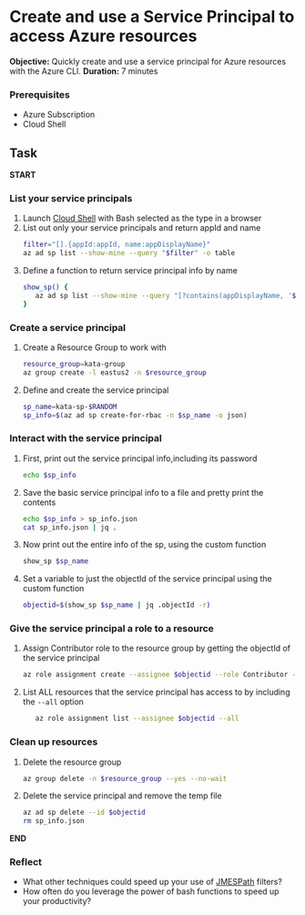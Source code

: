 <h1>Create and use a Service Principal to access Azure resources</h1>

**Objective:** Quickly create and use a service principal for Azure resources with the Azure CLI. 
**Duration:** 7 minutes

### Prerequisites

- Azure Subscription
- Cloud Shell

## Task

**START**

### List your service principals
1. Launch [Cloud Shell](https://portal.azure.com/#cloudshell/) with Bash selected as the type in a browser
2. List out only your service principals and return appId and name
   ```bash
   filter="[].{appId:appId, name:appDisplayName}"
   az ad sp list --show-mine --query "$filter" -o table 
   ```
1. Define a function to return service principal info by name
   ```bash
   show_sp() {
      az ad sp list --show-mine --query "[?contains(appDisplayName, '$1')] | [0]" -o json
   }
   ```

### Create a service principal
1. Create a Resource Group to work with
   ```bash
   resource_group=kata-group
   az group create -l eastus2 -n $resource_group
   ```
2. Define and create the service principal
   ```bash
   sp_name=kata-sp-$RANDOM
   sp_info=$(az ad sp create-for-rbac -n $sp_name -o json)
   ```

### Interact with the service principal
1. First, print out the service principal info,including its password
   ```bash
   echo $sp_info
   ```
2. Save the basic service principal info to a file and pretty print the contents
   ```bash
   echo $sp_info > sp_info.json
   cat sp_info.json | jq .
   ```
3. Now print out the entire info of the sp, using the custom function
   ```bash
   show_sp $sp_name
   ```
4. Set a variable to just the objectId of the service principal using the custom function
   ```bash
   objectid=$(show_sp $sp_name | jq .objectId -r)
   ```

### Give the service principal a role to a resource
1. Assign Contributor role to the resource group by getting the objectId of the service principal
   ```bash
   az role assignment create --assignee $objectid --role Contributor --resource-group $resource_group
   ```
2. List ALL resources that the service principal has access to by including the `--all` option
   ```bash
      az role assignment list --assignee $objectid --all
   ```

### Clean up resources
1. Delete the resource group
   ```bash
   az group delete -n $resource_group --yes --no-wait
   ```
2. Delete the service principal and remove the temp file
   ```bash
   az ad sp delete --id $objectid 
   rm sp_info.json
   ```

**END**

### Reflect

- What other techniques could speed up your use of [JMESPath](https://jmespath.org/examples.html) filters?
- How often do you leverage the power of bash functions to speed up your productivity?
